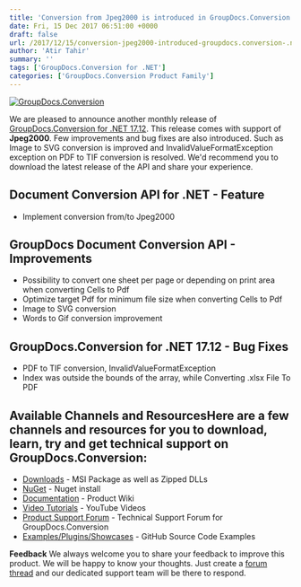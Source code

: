 ```yaml
---
title: 'Conversion from Jpeg2000 is introduced in GroupDocs.Conversion for .NET 17.12'
date: Fri, 15 Dec 2017 06:51:00 +0000
draft: false
url: /2017/12/15/conversion-jpeg2000-introduced-groupdocs.conversion-.net-17.12/
author: 'Atir Tahir'
summary: ''
tags: ['GroupDocs.Conversion for .NET']
categories: ['GroupDocs.Conversion Product Family']
---
```


[![GroupDocs.Conversion](https://blog.groupdocs.com/wp-content/uploads/sites/4/2016/11/groupdocs-conversion-net.png)](https://www.groupdocs.com/products/conversion/net)

We are pleased to announce another monthly release of [GroupDocs.Conversion for .NET 17.12](https://products.groupdocs.com/conversion/net). This release comes with support of **Jpeg2000**. Few improvements and bug fixes are also introduced. Such as Image to SVG conversion is improved and InvalidValueFormatException exception on PDF to TIF conversion is resolved. We'd recommend you to download the latest release of the API and share your experience.

## Document Conversion API for .NET - Feature

*   Implement conversion from/to Jpeg2000

## GroupDocs Document Conversion API - Improvements

*   Possibility to convert one sheet per page or depending on print area when converting Cells to Pdf
*   Optimize target Pdf for minimum file size when converting Cells to Pdf
*   Image to SVG conversion
*   Words to Gif conversion improvement

## GroupDocs.Conversion for .NET 17.12 - Bug Fixes

*   PDF to TIF conversion, InvalidValueFormatException
*   Index was outside the bounds of the array, while Converting .xlsx File To PDF

## Available Channels and ResourcesHere are a few channels and resources for you to download, learn, try and get technical support on GroupDocs.Conversion:

*   [Downloads](https://downloads.groupdocs.com/conversion/net) - MSI Package as well as Zipped DLLs
*   [NuGet](https://www.nuget.org/packages/groupdocs.conversion) - Nuget install
*   [Documentation](https://docs.groupdocs.com/display/conversionnet/Home "Documentation") - Product Wiki
*   [Video Tutorials](https://www.youtube.com/playlist?list=PL25CTxMCj5vPBhL0PgywST_NF74_4IF4k "video tutorials") - YouTube Videos
*   [Product Support Forum](https://forum.groupdocs.com/c/conversion "Support forum") \- Technical Support Forum for GroupDocs.Conversion
*   [Examples/Plugins/Showcases](https://github.com/groupdocsconversion/GroupDocs_Conversion_NET "examples,plugins,showcases") - GitHub Source Code Examples

**Feedback** We always welcome you to share your feedback to improve this product. We will be happy to know your thoughts. Just create a [forum thread](https://forum.groupdocs.com/c/conversion) and our dedicated support team will be there to respond.





